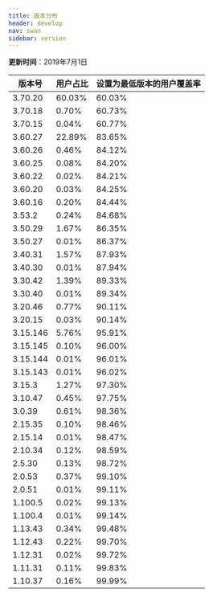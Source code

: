 ```yaml
---
title: 版本分布
header: develop
nav: swan
sidebar: version
---
```

**更新时间**：2019年7月1日


|版本号|用户占比|设置为最低版本的用户覆盖率|
|---|---|---|
|3.70.20|60.03%|60.03%|
|3.70.18|0.70%|60.73%|
|3.70.15|0.04%|60.77%|
|3.60.27|22.89%|83.65%|
|3.60.26|0.46%|84.12%|
|3.60.25|0.08%|84.20%|
|3.60.22|0.02%|84.21%|
|3.60.20|0.03%|84.25%|
|3.60.16|0.20%|84.44%|
|3.53.2|0.24%|84.68%|
|3.50.29|1.67%|86.35%|
|3.50.27|0.01%|86.37%|
|3.40.31|1.57%|87.93%|
|3.40.30|0.01%|87.94%|
|3.30.42|1.39%|89.33%|
|3.30.40|0.01%|89.34%|
|3.20.46|0.77%|90.11%|
|3.20.15|0.03%|90.14%|
|3.15.146|5.76%|95.91%|
|3.15.145|0.10%|96.00%|
|3.15.144|0.01%|96.01%|
|3.15.143|0.01%|96.02%|
|3.15.3|1.27%|97.30%|
|3.10.47|0.45%|97.75%|
|3.0.39|0.61%|98.36%|
|2.15.35|0.10%|98.46%|
|2.15.14|0.01%|98.47%|
|2.10.34|0.12%|98.59%|
|2.5.30|0.13%|98.72%|
|2.0.53|0.37%|99.10%|
|2.0.51|0.01%|99.11%|
|1.100.5|0.02%|99.13%|
|1.100.4|0.01%|99.14%|
|1.13.43|0.34%|99.48%|
|1.12.43|0.22%|99.70%|
|1.12.31|0.02%|99.72%|
|1.11.31|0.11%|99.83%|
|1.10.37|0.16%|99.99%|
